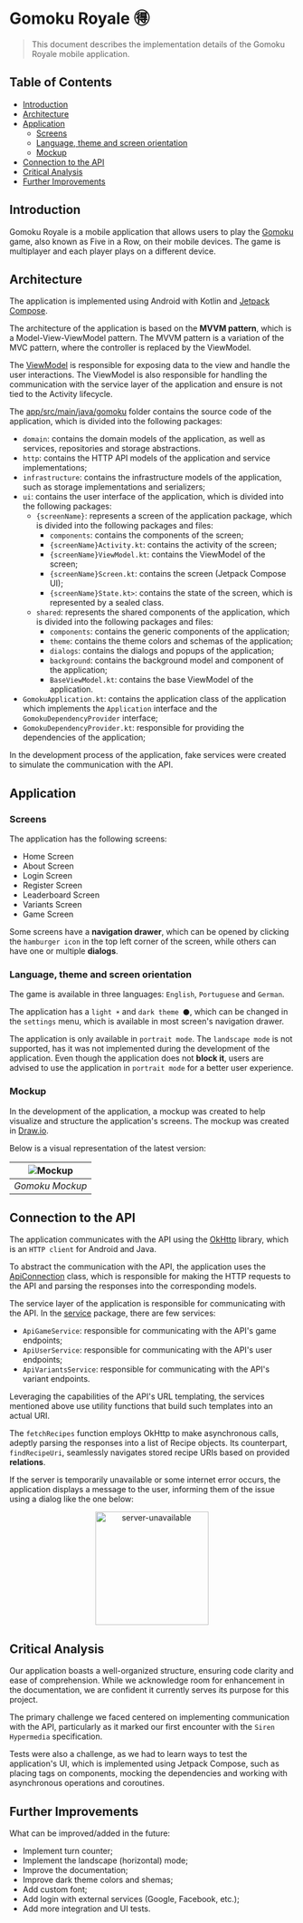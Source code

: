 # Gomoku Royale 🉐

> This document describes the implementation details of the Gomoku Royale mobile application.

## Table of Contents

- [Introduction](#introduction)
- [Architecture](#architecture)
- [Application](#application)
    - [Screens](#screens)
    - [Language, theme and screen orientation](#language-theme-and-screen-orientation)
    - [Mockup](#mockup)
- [Connection to the API](#connection-to-the-api)
- [Critical Analysis](#critical-analysis)
- [Further Improvements](#further-improvements)

## Introduction

Gomoku Royale is a mobile application that allows users to play
the [Gomoku](https://en.wikipedia.org/wiki/Gomoku) game, also known as
Five in a Row, on their mobile devices. The game is multiplayer and each player plays
on a different device.

## Architecture

The application is implemented using Android with Kotlin
and [Jetpack Compose](https://developer.android.com/jetpack/compose).

The architecture of the application is based on the **MVVM pattern**, which is a
Model-View-ViewModel pattern. The MVVM pattern is a variation of the MVC pattern, where the
controller is replaced by the ViewModel.

The [ViewModel](https://developer.android.com/topic/libraries/architecture/viewmodel) is responsible
for exposing data to the view and handle the user interactions. The ViewModel is also responsible
for handling the communication with the service layer of the application and ensure is not tied to
the Activity lifecycle.

The [app/src/main/java/gomoku](../app/src/main/java/gomoku) folder contains the source code of the
application, which is divided into the following packages:

- `domain`: contains the domain models of the application, as well as services, repositories and
  storage abstractions.
- `http`: contains the HTTP API models of the application and service implementations;
- `infrastructure`: contains the infrastructure models of the application, such as storage
  implementations and serializers;
- `ui`: contains the user interface of the application, which is divided into the following
  packages:
    - `{screenName}`: represents a screen of the application package, which is divided into the
      following packages and files:
        - `components`: contains the components of the screen;
        - `{screenName}Activity.kt`: contains the activity of the screen;
        - `{screenName}ViewModel.kt`: contains the ViewModel of the screen;
        - `{screenName}Screen.kt`: contains the screen (Jetpack Compose UI);
        - `{screenName}State.kt>`: contains the state of the screen, which is represented by a
          sealed class.
    - `shared`: represents the shared components of the application, which is divided into the
      following packages and files:
        - `components`: contains the generic components of the application;
        - `theme`: contains the theme colors and schemas of the application;
        - `dialogs`: contains the dialogs and popups of the application;
        - `background`: contains the background model and component of the application;
        - `BaseViewModel.kt`: contains the base ViewModel of the application.
- `GomokuApplication.kt`: contains the application class of the application which implements
  the `Application` interface and the `GomokuDependencyProvider` interface;
- `GomokuDependencyProvider.kt`: responsible for providing the dependencies of the application;

In the development process of the application, fake services were created to simulate the
communication with the API.

## Application

### Screens

The application has the following screens:

- Home Screen
- About Screen
- Login Screen
- Register Screen
- Leaderboard Screen
- Variants Screen
- Game Screen

Some screens have a **navigation drawer**, which can be opened by clicking the `hamburger icon` in
the
top left corner of the screen, while others can have one or multiple **dialogs**.

### Language, theme and screen orientation

The game is available in three languages: `English`, `Portuguese` and `German`.

The application has a `light ☀️` and `dark theme 🌑`, which can be changed in the `settings` menu,
which is available in most screen's navigation drawer.

The application is only available in `portrait mode`.
The `landscape mode` is not supported, has it was not implemented during the development of the
application. Even though the application does not **block it**, users are advised to use the
application in `portrait mode` for a better user experience.

### Mockup

In the development of the application, a mockup was created to help visualize and structure the
application's screens. The mockup was created in [Draw.io](https://app.diagrams.net/).

Below is a visual representation of the latest version:

| ![Mockup](./diagrams/gomoku-mockup.png) |
|:---------------------------------------:|
|             *Gomoku Mockup*             |

## Connection to the API

The application communicates with the API using the [OkHttp](https://square.github.io/okhttp/)
library, which is an `HTTP client` for Android and Java.

To abstract the communication with the API, the application uses the
[ApiConnection](../app/src/main/java/gomoku/http/utils/ApiConnection.kt) class, which is responsible
for
making the HTTP requests to the API and parsing the responses into the corresponding models.

The service layer of the application is responsible for communicating with the API. In
the [service](../app/src/main/java/gomoku/http/service) package, there are few services:

- `ApiGameService`: responsible for communicating with the API's game endpoints;
- `ApiUserService`: responsible for communicating with the API's user endpoints;
- `ApiVariantsService`: responsible for communicating with the API's variant endpoints.

Leveraging the capabilities of the API's URL templating, the services mentioned above use utility
functions that build such templates into an actual URI.

The `fetchRecipes` function employs OkHttp to make asynchronous calls, adeptly parsing the responses
into a list of Recipe objects. Its counterpart, `findRecipeUri`, seamlessly navigates stored recipe
URIs based on provided **relations**.

If the server is temporarily unavailable or some internet error occurs, the application displays a
message to the user, informing them of the issue using a dialog like the one below:

<p align="center">
    <img align="center" src="images/server-unavailable.jpg" alt="server-unavailable" width="200"/>
</p>

## Critical Analysis

Our application boasts a well-organized structure, ensuring code clarity and ease of comprehension.
While we acknowledge room for enhancement in the documentation, we are confident it currently serves
its purpose for this project.

The primary challenge we faced centered on implementing communication with the API, particularly as
it marked our first encounter with the `Siren Hypermedia` specification.

Tests were also a challenge, as we had to learn ways to test the application's UI, which is
implemented using Jetpack Compose, such as placing tags on components, mocking the dependencies and
working with asynchronous operations and coroutines.

## Further Improvements

What can be improved/added in the future:

- Implement turn counter;
- Implement the landscape (horizontal) mode;
- Improve the documentation;
- Improve dark theme colors and shemas;
- Add custom font;
- Add login with external services (Google, Facebook, etc.);
- Add more integration and UI tests.